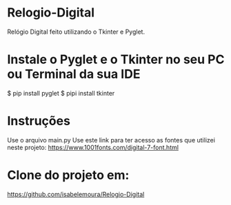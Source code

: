 # Relogio-Digital
Relógio Digital feito utilizando o Tkinter e Pyglet. 

# Instale o Pyglet e o Tkinter no seu PC ou Terminal da sua IDE
$ pip install pyglet 
$ pipi install tkinter 

# Instruções 
Use o arquivo main.py
Use este link para ter acesso as fontes que utilizei neste projeto: https://www.1001fonts.com/digital-7-font.html

# Clone do projeto em: 
https://github.com/isabelemoura/Relogio-Digital

